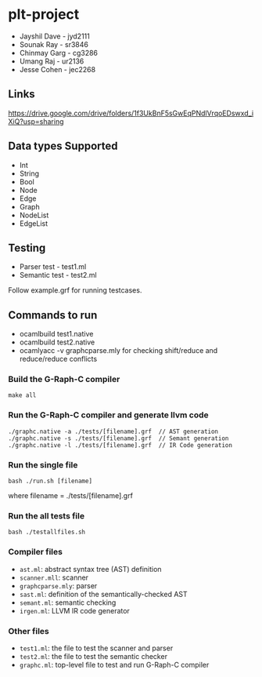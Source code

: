 # plt-project

- Jayshil Dave - jyd2111
- Sounak Ray - sr3846
- Chinmay Garg - cg3286
- Umang Raj - ur2136
- Jesse Cohen - jec2268

## Links

https://drive.google.com/drive/folders/1f3UkBnF5sGwEqPNdlVrqoEDswxd_iXiQ?usp=sharing

## Data types Supported

- Int
- String
- Bool
- Node
- Edge
- Graph
- NodeList
- EdgeList

## Testing

- Parser test - test1.ml
- Semantic test - test2.ml

Follow example.grf for running testcases.

## Commands to run

- ocamlbuild test1.native
- ocamlbuild test2.native
- ocamlyacc -v graphcparse.mly for checking shift/reduce and reduce/reduce conflicts

### Build the G-Raph-C compiler

```
make all
```

### Run the G-Raph-C compiler and generate llvm code

```
./graphc.native -a ./tests/[filename].grf  // AST generation
./graphc.native -s ./tests/[filename].grf  // Semant generation
./graphc.native -l ./tests/[filename].grf  // IR Code generation
```

### Run the single file

```
bash ./run.sh [filename]
```
where filename = ./tests/[filename].grf


### Run the all tests file

```
bash ./testallfiles.sh
```

### Compiler files

- `ast.ml`: abstract syntax tree (AST) definition
- `scanner.mll`: scanner
- `graphcparse.mly`: parser
- `sast.ml`: definition of the semantically-checked AST
- `semant.ml`: semantic checking
- `irgen.ml`: LLVM IR code generator

### Other files

- `test1.ml`: the file to test the scanner and parser
- `test2.ml`: the file to test the semantic checker
- `graphc.ml`: top-level file to test and run G-Raph-C compiler

